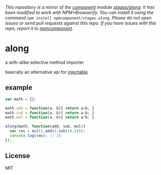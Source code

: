 *This repository is a mirror of the [component](http://component.io) module [stagas/along](http://github.com/stagas/along). It has been modified to work with NPM+Browserify. You can install it using the command `npm install npmcomponent/stagas-along`. Please do not open issues or send pull requests against this repo. If you have issues with this repo, report it to [npmcomponent](https://github.com/airportyh/npmcomponent).*

# along

a with-alike selective method importer

basically an alternative api for [injectable](https://github.com/stagas/injectable)

## example

```js
var math = {};

math.add = function(a, b){ return a+b; }
math.sub = function(a, b){ return a-b; }
math.mul = function(a, b){ return a*b; }

along(math, function(add, sub, mul){
  var res = mul(2,add(4,sub(10,5)));
  console.log(res); // 18
});
```

## License

MIT
